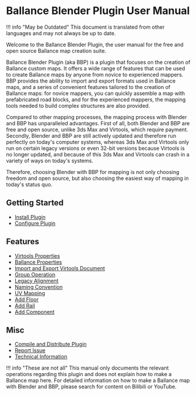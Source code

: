 # Ballance Blender Plugin User Manual

!!! info "May be Outdated"
    This document is translated from other languages and may not always be up to date.

<!---
!!! info "Not latest version"
    This translated page is not the latest version because the modification of source page. Please see source page of the latest version.
--->

<!---
!!! info "No Translation"
    This page has not been translated. Please see source page of this page.
--->

Welcome to the Ballance Blender Plugin, the user manual for the free and open source Ballance map creation suite.

Ballance Blender Plugin (aka BBP) is a plugin that focuses on the creation of Ballance custom maps. It offers a wide range of features that can be used to create Ballance maps by anyone from novice to experienced mappers. BBP provides the ability to import and export formats used in Ballance maps, and a series of convenient features tailored to the creation of Ballance maps: for novice mappers, you can quickly assemble a map with prefabricated road blocks, and for the experienced mappers, the mapping tools needed to build complex structures are also provided.

Compared to other mapping processes, the mapping process with Blender and BBP has unparalleled advantages. First of all, both Blender and BBP are free and open source, unlike 3ds Max and Virtools, which require payment. Secondly, Blender and BBP are still actively updated and therefore run perfectly on today's computer systems, whereas 3ds Max and Virtools only run on certain legacy versions or even 32-bit versions because Virtools is no longer updated, and because of this 3ds Max and Virtools can crash in a variety of ways on today's systems.

Therefore, choosing Blender with BBP for mapping is not only choosing freedom and open source, but also choosing the easiest way of mapping in today's status quo.

## Getting Started

* [Install Plugin](./install-plugin.md)
* [Configure Plugin](./configure-plugin.md)

## Features

* [Virtools Properties](./virtools-properties.md)
* [Ballance Properties](./ballance-properties.md)
* [Import and Export Virtools Document](./import-export-virtools.md)
* [Group Operation](./group-operations.md)
* [Legacy Alignment](./legacy-align.md)
* [Naming Convention](./naming-convention.md)
* [UV Mapping](./uv-mapping.md)
* [Add Floor](./bme-adder.md)
* [Add Rail](./rail-adder.md)
* [Add Component](./component-adder.md)

## Misc

* [Compile and Distribute Plugin](./compile-distribute-plugin.md)
* [Report Issue](./report-bugs.md)
* [Technical Information](./tech-infos.md)

!!! info "These are not all"
    This manual only documents the relevant operations regarding this plugin and does not explain how to make a Ballance map here. For detailed information on how to make a Ballance map with Blender and BBP, please search for content on Bilibili or YouTube.
